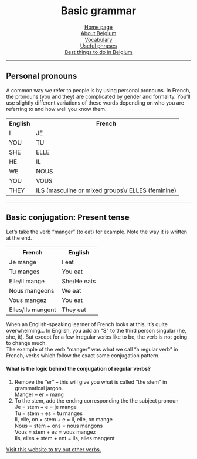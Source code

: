 <center> 
<h1>Basic grammar</h1>

 <a href="index.html">Home page</a> <br>
 <a href="page2.html">About Belgium</a> <br>
 <a href="page3.html">Vocabulary</a> <br>
 <a href="page4.html">Useful phrases</a> <br>
 <a href="page6.html">Best things to do in Belgium</a> 
 </center> 
<hr>
<h2>Personal pronouns</h2>
A common way we refer to people is by using personal pronouns. In French, the pronouns (you and they) are complicated by gender and formality. You’ll use slightly different variations of these words depending on who you are referring to and how well you know them.

<table style="width:100%">
  <tr>
    <th>English</th>
    <th>French</th>
  </tr>
  <tr>
    <td>I</td>
    <td>JE</td>
  </tr>
  <tr>
    <td>YOU</td>
    <td>TU</td>
  </tr>
  <tr>
    <td>SHE</td>
    <td>ELLE</td>
  </tr>
  <tr>
    <td>HE</td>
    <td>IL</td>
  </tr>
  <tr>
    <td>WE</td>
    <td>NOUS</td>
  </tr>
   <tr>
    <td>YOU</td>
    <td>VOUS</td>
  </tr>
   <tr>
    <td>THEY</td>
    <td>ILS (masculine or mixed groups)/ ELLES (feminine)</td>
  </tr>
</table>
<hr>
<h2>Basic conjugation: Present tense</h2>
Let’s take the verb “manger” (to eat) for example. Note the way it is written at the end.
<table style="width:100%">
  <tr>
    <th>French</th>
    <th>English</th>
  </tr>
  <tr>
    <td>Je mange</td>
    <td>I eat</td>
  </tr>
  <tr>
    <td>Tu manges</td>
    <td>You eat</td>
  </tr>
  <tr>
    <td>Elle/Il mange</td>
    <td>She/He eats</td>
  </tr>
  <tr>
    <td>Nous mangeons</td>
    <td>We eat</td>
  </tr>
  <tr>
    <td>Vous mangez</td>
    <td>You eat</td>
  </tr>
   <tr>
    <td>Elles/Ils mangent</td>
    <td>They eat</td>
  </tr>
</table>

When an English-speaking learner of French looks at this, it’s quite overwhelming… In English, you add an "S" to the third person singular (he, she, it). But except for a few irregular verbs like to be, the verb is not going to change much. <br>
The example of the verb “manger” was what we call “a regular verb” in French, verbs which follow the exact same conjugation pattern.
<h4>What is the logic behind the conjugation of regular verbs?</h4>
<ol>
<li>Remove the “er” – this will give you what is called “the stem” in grammatical jargon.<br>
 Manger – er = mang </li>
<li>To the stem, add the ending corresponding the the subject pronoun<br>
Je = stem + e = je mange<br>
Tu = stem + es = tu manges<br>
Il, elle, on = stem + e = il, elle, on mange<br>
Nous = stem + ons = nous mangons<br>
Vous = stem + ez = vous mangez<br>
Ils, elles + stem + ent = ils, elles mangent</li>
</ol>
<a href="https://conjugueur.reverso.net/conjugaison-francais-verbe-conjuguer.html">Visit this website to try out other verbs.</a>
